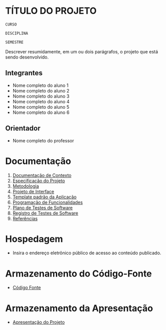 # TÍTULO DO PROJETO

`CURSO`

`DISCIPLINA`

`SEMESTRE`

Descrever resumidamente, em um ou dois parágrafos, o projeto que está sendo desenvolvido.

## Integrantes

* Nome completo do aluno 1
* Nome completo do aluno 2
* Nome completo do aluno 3
* Nome completo do aluno 4
* Nome completo do aluno 5
* Nome completo do aluno 6

## Orientador

* Nome completo do professor

# Documentação

<ol>
<li><a href="Documentos/01-Documentação de Contexto.md"> Documentação de Contexto</a></li>
<li><a href="Documentos/02-Especificação do Projeto.md"> Especificação do Projeto</a></li>
<li><a href="Documentos/03-Metodologia.md"> Metodologia</a></li>
<li><a href="Documentos/04-Projeto de Interface.md"> Projeto de Interface</a></li>
<li><a href="Documentos/05-Template padrão da Aplicação.md"> Template padrão da Aplicação</a></li>
<li><a href="Documentos/06-Programação de Funcionalidades.md"> Programação de Funcionalidades</a></li>
<li><a href="Documentos/07-Plano de Testes de Software.md"> Plano de Testes de Software</a></li>
<li><a href="Documentos/08-Registro de Testes de Software.md"> Registro de Testes de Software</a></li>
<li><a href="Documentos/10-Referências.md"> Referências</a></li>
</ol>

# Hospedagem

* Insira o endereço eletrônico público de acesso ao conteúdo publicado. 

# Armazenamento do Código-Fonte

* <a href="src/README.md">Código Fonte</a>

# Armazenamento da Apresentação

* <a href="Apresentação/README.md">Apresentação do Projeto</a>
